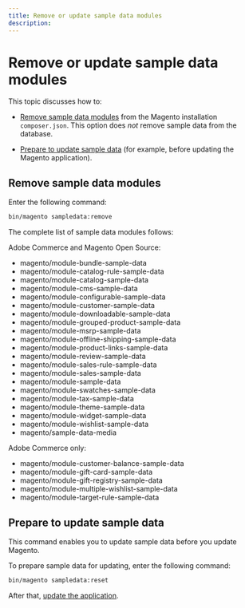 ```yaml
---
title: Remove or update sample data modules
description:
---
```


# Remove or update sample data modules

This topic discusses how to:

*  [Remove sample data modules](#remove-sample-data-modules) from the Magento installation `composer.json`. This option does *not* remove sample data from the database.

*  [Prepare to update sample data](#prepare-to-update-sample-data) (for example, before updating the Magento application).

## Remove sample data modules

Enter the following command:

```bash
bin/magento sampledata:remove
```

The complete list of sample data modules follows:

Adobe Commerce and Magento Open Source:

*  magento/module-bundle-sample-data
*  magento/module-catalog-rule-sample-data
*  magento/module-catalog-sample-data
*  magento/module-cms-sample-data
*  magento/module-configurable-sample-data
*  magento/module-customer-sample-data
*  magento/module-downloadable-sample-data
*  magento/module-grouped-product-sample-data
*  magento/module-msrp-sample-data
*  magento/module-offline-shipping-sample-data
*  magento/module-product-links-sample-data
*  magento/module-review-sample-data
*  magento/module-sales-rule-sample-data
*  magento/module-sales-sample-data
*  magento/module-sample-data
*  magento/module-swatches-sample-data
*  magento/module-tax-sample-data
*  magento/module-theme-sample-data
*  magento/module-widget-sample-data
*  magento/module-wishlist-sample-data
*  magento/sample-data-media

Adobe Commerce only:

*  magento/module-customer-balance-sample-data
*  magento/module-gift-card-sample-data
*  magento/module-gift-registry-sample-data
*  magento/module-multiple-wishlist-sample-data
*  magento/module-target-rule-sample-data

## Prepare to update sample data

This command enables you to update sample data before you update Magento.

To prepare sample data for updating, enter the following command:

```bash
bin/magento sampledata:reset
```

After that, [update the application](../tutorials/uninstall.md#update-the-application).
